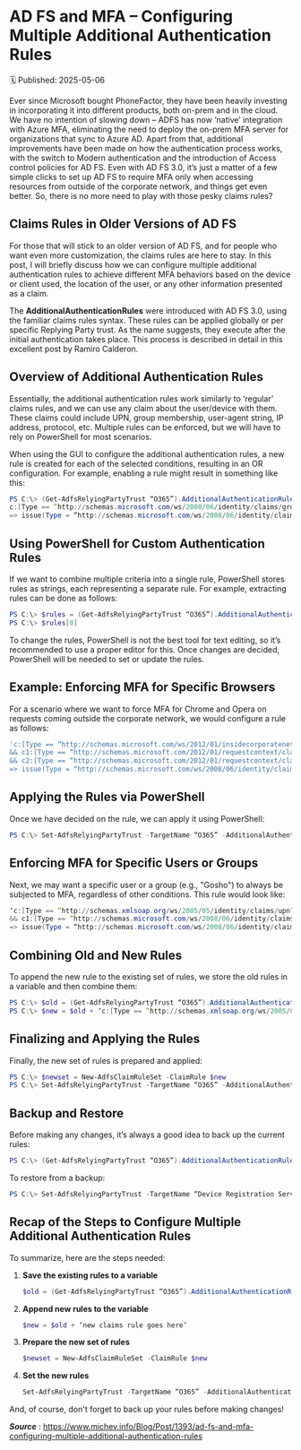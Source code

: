 
# AD FS and MFA – Configuring Multiple Additional Authentication Rules
🗓️ Published: 2025-05-06

Ever since Microsoft bought PhoneFactor, they have been heavily investing in incorporating it into different products, both on-prem and in the cloud.
We have no intention of slowing down – ADFS has now ‘native’ integration with Azure MFA, eliminating the need to deploy the on-prem MFA server for organizations that sync to Azure AD.
Apart from that, additional improvements have been made on how the authentication process works, with the switch to Modern authentication and the introduction of Access control policies for AD FS.
Even with AD FS 3.0, it’s just a matter of a few simple clicks to set up AD FS to require MFA only when accessing resources from outside of the corporate network, and things get even better.
So, there is no more need to play with those pesky claims rules?

## Claims Rules in Older Versions of AD FS
For those that will stick to an older version of AD FS, and for people who want even more customization, the claims rules are here to stay. In this post, I will briefly discuss how we can configure multiple additional authentication rules to achieve different MFA behaviors based on the device or client used, the location of the user, or any other information presented as a claim.

The **AdditionalAuthenticationRules** were introduced with AD FS 3.0, using the familiar claims rules syntax. These rules can be applied globally or per specific Replying Party trust. As the name suggests, they execute after the initial authentication takes place. This process is described in detail in this excellent post by Ramiro Calderon.

## Overview of Additional Authentication Rules
Essentially, the additional authentication rules work similarly to ‘regular’ claims rules, and we can use any claim about the user/device with them. These claims could include UPN, group membership, user-agent string, IP address, protocol, etc. Multiple rules can be enforced, but we will have to rely on PowerShell for most scenarios.  

When using the GUI to configure the additional authentication rules, a new rule is created for each of the selected conditions, resulting in an OR configuration. For example, enabling a rule might result in something like this:

```powershell
PS C:\> (Get-AdfsRelyingPartyTrust “O365”).AdditionalAuthenticationRules
c:[Type == “http://schemas.microsoft.com/ws/2008/06/identity/claims/groupsid”, Value == “S-1-5-21-1315440946-3826617302-920981253-512”]
=> issue(Type = “http://schemas.microsoft.com/ws/2008/06/identity/claims/authenticationmethod”, Value = “http://schemas.microsoft.com/claims/multipleauthn”);
```

## Using PowerShell for Custom Authentication Rules
If we want to combine multiple criteria into a single rule, PowerShell stores rules as strings, each representing a separate rule. For example, extracting rules can be done as follows:

```powershell
PS C:\> $rules = (Get-AdfsRelyingPartyTrust “O365”).AdditionalAuthenticationRules -split “`r`n`r`n”
PS C:\> $rules[0]
```

To change the rules, PowerShell is not the best tool for text editing, so it’s recommended to use a proper editor for this. Once changes are decided, PowerShell will be needed to set or update the rules.

## Example: Enforcing MFA for Specific Browsers
For a scenario where we want to force MFA for Chrome and Opera on requests coming outside the corporate network, we would configure a rule as follows:

```powershell
'c:[Type == “http://schemas.microsoft.com/ws/2012/01/insidecorporatenetwork”, Value == “false”]
&& c1:[Type == “http://schemas.microsoft.com/2012/01/requestcontext/claims/x-ms-client-user-agent”, Value =~ “(Opera)|(Chrome)”]
&& c2:[Type == “http://schemas.microsoft.com/2012/01/requestcontext/claims/x-ms-endpoint-absolute-path”, Value =~ “(/adfs/ls)|(/adfs/oauth2)”]
=> issue(Type = “http://schemas.microsoft.com/ws/2008/06/identity/claims/authenticationmethod”, Value = “http://schemas.microsoft.com/claims/multipleauthn”);'
```

## Applying the Rules via PowerShell
Once we have decided on the rule, we can apply it using PowerShell:

```powershell
PS C:\> Set-AdfsRelyingPartyTrust -TargetName “O365” -AdditionalAuthenticationRules ‘c:[Type == “http://schemas.microsoft.com/ws/2012/01/insidecorporatenetwork”, Value == “false”] && c1:[Type == “http://schemas.microsoft.com/2012/01/requestcontext/claims/x-ms-client-user-agent”, Value =~ “(Opera)|(Chrome)”] && c2:[Type == “http://schemas.microsoft.com/2012/01/requestcontext/claims/x-ms-endpoint-absolute-path”, Value =~ “(/adfs/ls)|(/adfs/oauth2)”] => issue(Type = “http://schemas.microsoft.com/ws/2008/06/identity/claims/authenticationmethod”, Value = “http://schemas.microsoft.com/claims/multipleauthn”);’
```

## Enforcing MFA for Specific Users or Groups
Next, we may want a specific user or a group (e.g., "Gosho") to always be subjected to MFA, regardless of other conditions. This rule would look like:

```powershell
‘c:[Type == “http://schemas.xmlsoap.org/ws/2005/05/identity/claims/upn”, Value =~ “(?i)gosho@sts.michev.info”]
&& c1:[Type == “http://schemas.microsoft.com/ws/2008/06/identity/claims/groupsid”, Value == “S-1-5-21-1315440946-3826617302-920981253-512”]
=> issue(Type = “http://schemas.microsoft.com/ws/2008/06/identity/claims/authenticationmethod”, Value = “http://schemas.microsoft.com/claims/multipleauthn”);’
```

## Combining Old and New Rules
To append the new rule to the existing set of rules, we store the old rules in a variable and then combine them:

```powershell
PS C:\> $old = (Get-AdfsRelyingPartyTrust “O365”).AdditionalAuthenticationRules
PS C:\> $new = $old + ‘c:[Type == “http://schemas.xmlsoap.org/ws/2005/05/identity/claims/upn”, Value =~ “(?i)gosho@sts.michev.info”] && c1:[Type == “http://schemas.microsoft.com/ws/2008/06/identity/claims/groupsid”, Value == “S-1-5-21-1315440946-3826617302-920981253-512”] => issue(Type = “http://schemas.microsoft.com/ws/2008/06/identity/claims/authenticationmethod”, Value = “http://schemas.microsoft.com/claims/multipleauthn”);’
```

## Finalizing and Applying the Rules
Finally, the new set of rules is prepared and applied:

```powershell
PS C:\> $newset = New-AdfsClaimRuleSet -ClaimRule $new
PS C:\> Set-AdfsRelyingPartyTrust -TargetName “O365” -AdditionalAuthenticationRules $newset.ClaimRulesString
```

## Backup and Restore
Before making any changes, it’s always a good idea to back up the current rules:

```powershell
PS C:\> (Get-AdfsRelyingPartyTrust “O365”).AdditionalAuthenticationRules | out-file “C:\Users\vasil\Desktop\AAR.txt”
```

To restore from a backup:

```powershell
PS C:\> Set-AdfsRelyingPartyTrust -TargetName “Device Registration Service” -AdditionalAuthenticationRulesFile “C:\Users\vasil\Desktop\AAR.txt”
```

## Recap of the Steps to Configure Multiple Additional Authentication Rules
To summarize, here are the steps needed:

1. **Save the existing rules to a variable**  
   ```powershell
   $old = (Get-AdfsRelyingPartyTrust “O365”).AdditionalAuthenticationRules
   ```

2. **Append new rules to the variable**  
   ```powershell
   $new = $old + ‘new claims rule goes here’
   ```

3. **Prepare the new set of rules**  
   ```powershell
   $newset = New-AdfsClaimRuleSet -ClaimRule $new
   ```

4. **Set the new rules**  
   ```powershell
   Set-AdfsRelyingPartyTrust -TargetName “O365” -AdditionalAuthenticationRules $newset.ClaimRulesString
   ```

And, of course, don't forget to back up your rules before making changes!  


***Source*** : https://www.michev.info/Blog/Post/1393/ad-fs-and-mfa-configuring-multiple-additional-authentication-rules

